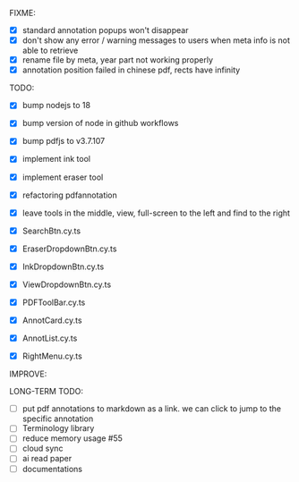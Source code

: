 FIXME:

- [x] standard annotation popups won't disappear
- [x] don't show any error / warning messages to users when meta info is not able to retrieve
- [x] rename file by meta, year part not working properly
- [x] annotation position failed in chinese pdf, rects have infinity

TODO:

- [x] bump nodejs to 18
- [x] bump version of node in github workflows
- [x] bump pdfjs to v3.7.107
- [x] implement ink tool
- [x] implement eraser tool
- [x] refactoring pdfannotation
- [x] leave tools in the middle, view, full-screen to the left and find to the right

- [x] SearchBtn.cy.ts
- [x] EraserDropdownBtn.cy.ts
- [x] InkDropdownBtn.cy.ts
- [x] ViewDropdownBtn.cy.ts
- [x] PDFToolBar.cy.ts
- [x] AnnotCard.cy.ts
- [x] AnnotList.cy.ts
- [x] RightMenu.cy.ts

IMPROVE:

LONG-TERM TODO:

- [ ] put pdf annotations to markdown as a link. we can click to jump to the specific annotation
- [ ] Terminology library
- [ ] reduce memory usage #55
- [ ] cloud sync
- [ ] ai read paper
- [ ] documentations
